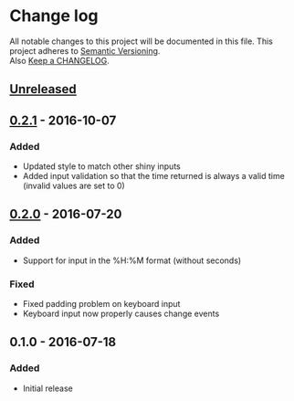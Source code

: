 # Change log
All notable changes to this project will be documented in this file.
This project adheres to [Semantic Versioning](http://semver.org/).  
Also [Keep a CHANGELOG](http://keepachangelog.com/).

## [Unreleased]

## [0.2.1] - 2016-10-07
### Added
- Updated style to match other shiny inputs
- Added input validation so that the time returned is always a valid 
time (invalid values are set to 0)

## [0.2.0] - 2016-07-20
### Added
- Support for input in the %H:%M format (without seconds)

### Fixed
- Fixed padding problem on keyboard input
- Keyboard input now properly causes change events

## 0.1.0 - 2016-07-18
### Added
 - Initial release
 
[Unreleased]: https://github.com/burgerga/shinyTime/compare/v0.2.0...HEAD
[0.2.0]: https://github.com/burgerga/shinyTime/compare/v0.1.0...v0.2.0
[0.2.1]: https://github.com/burgerga/shinyTime/compare/v0.2.0...v0.2.1  
